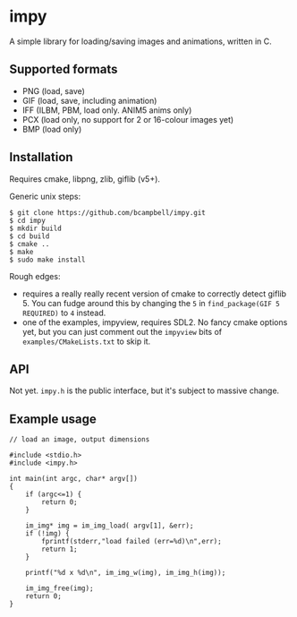 # impy

A simple library for loading/saving images and animations, written in C.


## Supported formats

* PNG (load, save)
* GIF (load, save, including animation)
* IFF (ILBM, PBM, load only. ANIM5 anims only)
* PCX (load only, no support for 2 or 16-colour images yet)
* BMP (load only)

## Installation

Requires cmake, libpng, zlib, giflib (v5+).

Generic unix steps:

    $ git clone https://github.com/bcampbell/impy.git
    $ cd impy
    $ mkdir build
    $ cd build
    $ cmake ..
    $ make
    $ sudo make install

Rough edges:

* requires a really really recent version of cmake to correctly detect giflib 5.
  You can fudge around this by changing the `5` in `find_package(GIF 5 REQUIRED)`
  to `4` instead.
* one of the examples, impyview, requires SDL2. No fancy cmake options yet, but you
  can just comment out the `impyview` bits of `examples/CMakeLists.txt` to skip it.

## API

Not yet. `impy.h` is the public interface, but it's subject to massive change.

## Example usage

    // load an image, output dimensions

    #include <stdio.h>
    #include <impy.h>

    int main(int argc, char* argv[])
    {
        if (argc<=1) {
            return 0;
        }

        im_img* img = im_img_load( argv[1], &err);
        if (!img) {
            fprintf(stderr,"load failed (err=%d)\n",err);
            return 1;
        }

        printf("%d x %d\n", im_img_w(img), im_img_h(img));

        im_img_free(img);
        return 0;
    }


